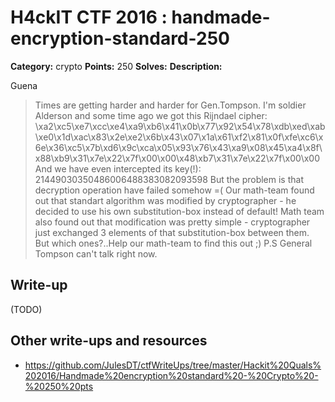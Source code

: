 # H4ckIT CTF 2016 : handmade-encryption-standard-250

**Category:** crypto
**Points:** 250
**Solves:**
**Description:**

Guena

> Times are getting harder and harder for Gen.Tompson.
I'm soldier Alderson and some time ago we got this Rijndael cipher: \xa2\xc5\xe7\xcc\xe4\xa9\xb6\x41\x0b\x77\x92\x54\x78\xdb\xed\xab\xe0\x1d\xac\x83\x2e\xe2\x6b\x43\x07\x1a\x61\xf2\x81\x0f\xfe\xc6\x6e\x36\xc5\x7b\xd6\x9c\xca\x05\x93\x76\x43\xa9\x08\x45\xa4\x8f\x88\xb9\x31\x7e\x22\x7f\x00\x00\x48\xb7\x31\x7e\x22\x7f\x00\x00
And we have even intercepted its key(!):
21449030350486006488383082093598
But the problem is that decryption operation have failed somehow =(
Our math-team found out that standart algorithm was modified by cryptographer - he decided to use his own substitution-box instead of default!
Math team also found out that modification was pretty simple - cryptographer just exchanged 3 elements of that substitution-box between them. But which ones?..Help our math-team to find this out ;)
P.S General Tompson can't talk right now.

## Write-up

(TODO)

## Other write-ups and resources
* https://github.com/JulesDT/ctfWriteUps/tree/master/Hackit%20Quals%202016/Handmade%20encryption%20standard%20-%20Crypto%20-%20250%20pts
